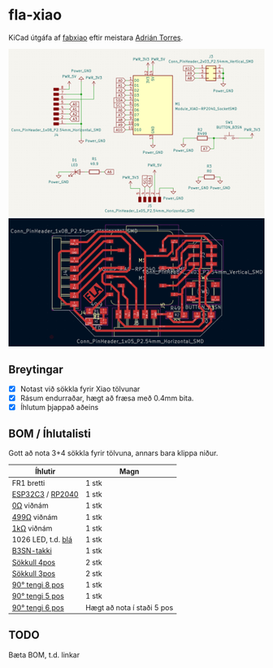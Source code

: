 # fla-xiao

KiCad útgáfa af [fabxiao](https://fabacademy.org/2020/labs/leon/students/adrian-torres/fabxiao.html) eftir meistara [Adrián Torres](https://fabacademy.org/2020/labs/leon/students/adrian-torres/index.html).

![Schematic](img/kicad-sch.jpg)
![PCB](img/kicad-pcb.jpg)

## Breytingar

- [x] Notast við sökkla fyrir Xiao tölvunar
- [x] Rásum endurraðar, hægt að fræsa með 0.4mm bita. 
- [x] Íhlutum þjappað aðeins

## BOM / Íhlutalisti

Gott að nota 3+4 sökkla fyrir tölvuna, annars bara klippa niður. 

| Íhlutir               | Magn  |
| ---                   | ---   |
| FR1 bretti            | 1 stk | 
| [ESP32C3](https://www.digikey.fi/en/products/detail/seeed-technology-co-ltd/113991054/16652880) / [RP2040](https://www.digikey.com/en/products/detail/seeed-technology-co-ltd/102010428/14672129) | 1 stk |
| [0Ω](https://www.digikey.com/en/products/detail/yageo/RC1206FR-070RL/5698945) viðnám             | 1 stk |
| [499Ω](https://www.digikey.com/en/products/detail/yageo/RC1206FR-07499RL/728944) viðnám           | 1 stk |
| [1kΩ](https://www.digikey.com/en/products/detail/yageo/RC1206FR-071KL/728387) viðnám            | 1 stk |
| 1026 LED, t.d. [blá](https://www.digikey.com/en/products/detail/nextgen-components/1206BBD8100S01/14318403?s=N4IgjCBcoMwOxVAYygMwIYBsDOBTANCAPZQDaIMATAAwAstEAuoQA4AuUIAymwE4CWAOwDmIAL6EAtLUQgUkDDgLEyIAGwwArJpCMxEkJVVgaagASZcAEzPYAtld1igA)                   | 1 stk |
| [B3SN-takki](https://www.digikey.com/en/products/detail/omron-electronics-inc-emc-div/B3SN-3012/1811776?s=N4IgTCBcDaIM4HcCMSAsYC0A7AJiAugL5A)            | 1 stk |
| [Sökkull 4pos](https://www.digikey.com/en/products/detail/sullins-connector-solutions/NPTC041KFXC-RC/776054)          | 2 stk |
| [Sökkull 3pos](https://www.digikey.com/en/products/detail/sullins-connector-solutions/NPTC031KFXC-RC/776053)          | 2 stk |
| [90° tengi 8 pos](https://www.digikey.com/en/products/detail/samtec-inc/SMH-108-02-G-S/10218741)         | 1 stk |
| [90° tengi 5 pos](https://www.digikey.com/en/products/detail/samtec-inc/SMH-105-02-G-S/10218735) | 1 stk |
| [90° tengi 6 pos](https://www.digikey.com/en/products/detail/gct/BG300-06-A-L-A/9859597) | Hægt að nota í staði 5 pos |

## TODO 

Bæta BOM, t.d. linkar
